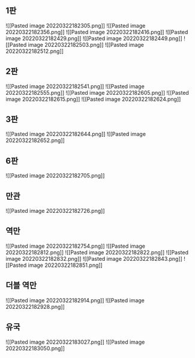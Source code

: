 1판
---

![[Pasted image 20220322182305.png]]
![[Pasted image 20220322182356.png]]
![[Pasted image 20220322182416.png]]
![[Pasted image 20220322182429.png]]
![[Pasted image 20220322182449.png]]
![[Pasted image 20220322182503.png]]
![[Pasted image 20220322182512.png]]

2판
----

![[Pasted image 20220322182541.png]]
![[Pasted image 20220322182555.png]]
![[Pasted image 20220322182605.png]]
![[Pasted image 20220322182615.png]]
![[Pasted image 20220322182624.png]]

3판
---

![[Pasted image 20220322182644.png]]
![[Pasted image 20220322182652.png]]

6판
---

![[Pasted image 20220322182705.png]]

만관
---

![[Pasted image 20220322182726.png]]

역만
---

![[Pasted image 20220322182754.png]]
![[Pasted image 20220322182812.png]]
![[Pasted image 20220322182822.png]]
![[Pasted image 20220322182832.png]]
![[Pasted image 20220322182843.png]]
![[Pasted image 20220322182851.png]]

더블 역만
---

![[Pasted image 20220322182914.png]]
![[Pasted image 20220322182928.png]]

유국
---

![[Pasted image 20220322183027.png]]
![[Pasted image 20220322183050.png]]